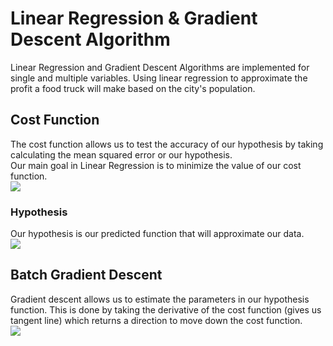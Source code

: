 # Linear Regression & Gradient Descent Algorithm
Linear Regression and Gradient Descent Algorithms are implemented for single and multiple variables. Using linear regression to approximate the profit a food truck will make based on the city's population.

## Cost Function
The cost function allows us to test the accuracy of our hypothesis by taking calculating the mean squared error or our hypothesis.  
Our main goal in Linear Regression is to minimize the value of our cost function.  
<img src = "https://latex.codecogs.com/gif.latex?\inline&space;J(\theta)=&space;\frac{1}{2m}&space;\sum_{i=1}^{m}(h_{\theta}(x^{(i)}-y^{(i)}))^{2}" name="Cost Function"/>

### Hypothesis
Our hypothesis is our predicted function that will approximate our data.  
<img src = "https://latex.codecogs.com/gif.latex?\inline&space;h_{\theta}(x)&space;=&space;\Theta^{T}x&space;=&space;\theta_0&space;&plus;&space;\theta_1x_1" name="Hypothesis"/>

## Batch Gradient Descent
Gradient descent allows us to estimate the parameters in our hypothesis function. This is done by taking the derivative of the cost function (gives us tangent line) which returns a direction to move down the cost function.   
<img src = "https://latex.codecogs.com/gif.latex?\inline&space;\theta_{0}:=\theta_0-\alpha\frac{1}{m}\sum_{i=1}^{m}(h_{\theta}(x^{(i)}-y^{(i)}))\\&space;\theta_{j}:=\theta_{j}-\alpha\frac{1}{m}\sum_{i=1}^{m}(h_{\theta}(x^{(i)}-y^{(i)}))x_{j}^{(i)}" name="Batch Gradient Descent"/>

<!-- Pass through LaTeX code as an image from codecogs -->
<!-- <img src = ""/> -->
